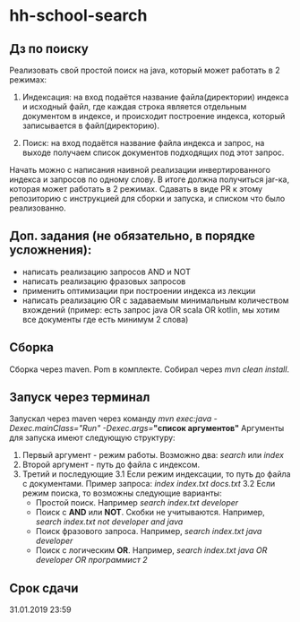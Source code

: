 # hh-school-search
## Дз по поиску 

Реализовать свой простой поиск на java, который может работать в 2 режимах:

1. Индексация: на вход подаётся название файла(директории) индекса и исходный файл, где каждая строка является отдельным документом в индексе, и происходит построение индекса, который записывается в файл(директорию). 

2. Поиск: на вход подаётся название файла индекса и запрос, на выходе получаем список документов подходящих под этот запрос.

Начать можно с написания наивной реализации инвертированного индекса и запросов по одному слову. В итоге должна получиться jar-ка, которая может работать в 2 режимах. Сдавать в виде PR к этому репозиторию с инструкцией для сборки и запуска, и списком что было реализованно. 

## Доп. задания (не обязательно, в порядке усложнения): 
* написать реализацию запросов AND и NOT
* написать реализацию фразовых запросов
* применить оптимизации при построении индекса из лекции
* написать реализацию OR с задаваемым минимальным количеством вхождений (пример: есть запрос java OR scala OR kotlin, мы хотим все документы где есть минимум 2 слова)

## Сборка
Сборка через maven. Pom в комплекте. Собирал через *mvn clean install*.

## Запуск через терминал
Запускал через maven через команду *mvn exec:java -Dexec.mainClass="Run" -Dexec.args=***"список аргументов"**
Аргументы для запуска имеют следующую структуру:
1. Первый аргумент - режим работы. Возможно два: *search* или *index*
2. Второй аргумент - путь до файла с индексом.
3. Третий и последующие
  3.1 Если режим индексации, то путь до файла с документами. Пример запроса: *index index.txt docs.txt*
  3.2 Если режим поиска, то возможны следующие варианты:
    * Простой поиск. Например *search index.txt developer*
    * Поиск с **AND** или **NOT**. Скобки не учитываются. Например, *search index.txt not developer and java*
    * Поиск фразового запроса. Например, *search index.txt java developer*
    * Поиск с логическим **OR**. Например, *search index.txt java OR developer OR программист 2*

## Срок сдачи

31.01.2019 23:59
